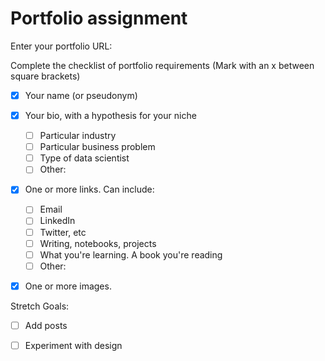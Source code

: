 # Portfolio assignment

Enter your portfolio URL:


Complete the checklist of portfolio requirements
(Mark with an x between square brackets)

- [x] Your name (or pseudonym)
- [x] Your bio, with a hypothesis for your niche
    - [ ] Particular industry
    - [ ] Particular business problem
    - [ ] Type of data scientist
    - [ ] Other: 
- [x] One or more links. Can include:
    - [ ] Email
    - [ ] LinkedIn
    - [ ] Twitter, etc
    - [ ] Writing, notebooks, projects
    - [ ] What you're learning. A book you're reading
    - [ ] Other:
- [x] One or more images.
    
    
Stretch Goals:

- [ ] Add posts
- [ ] Experiment with design
 
